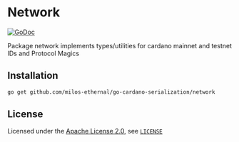 # Network
[![GoDoc](https://godoc.org/github.com/milos-ethernal/go-cardano-serialization/network?status.svg)](https://godoc.org/github.com/milos-ethernal/go-cardano-serialization/network)

Package network implements types/utilities for cardano mainnet and testnet IDs and Protocol Magics

## Installation

```bash
go get github.com/milos-ethernal/go-cardano-serialization/network
```

## License

Licensed under the [Apache License 2.0](https://opensource.org/licenses/Apache-2.0), see [`LICENSE`](https://github.com/milos-ethernal/go-cardano-serialization/blob/master/LICENSE)